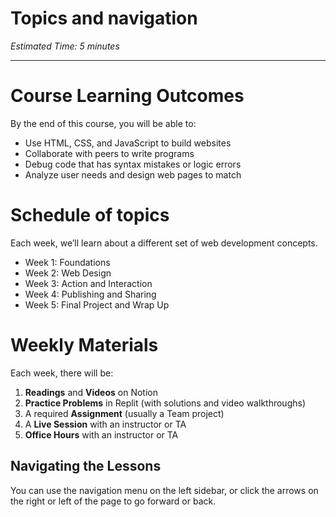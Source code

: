 # Topics and navigation

*Estimated Time: 5 minutes*

---

# Course Learning Outcomes

By the end of this course, you will be able to:

- Use HTML, CSS, and JavaScript to build websites
- Collaborate with peers to write programs
- Debug code that has syntax mistakes or logic errors
- Analyze user needs and design web pages to match

# Schedule of topics

Each week, we’ll learn about a different set of web development concepts.

- Week 1: Foundations
- Week 2: Web Design
- Week 3: Action and Interaction
- Week 4: Publishing and Sharing
- Week 5: Final Project and Wrap Up

# Weekly Materials

Each week, there will be:

1. **Readings** and **Videos** on Notion
2. **Practice Problems** in Replit (with solutions and video walkthroughs)
3. A required **Assignment** (usually a Team project)
4. A **Live Session** with an instructor or TA
5. **Office Hours** with an instructor or TA

## Navigating the Lessons

You can use the navigation menu on the left sidebar, or click the arrows on the
right or left of the page to go forward or back.